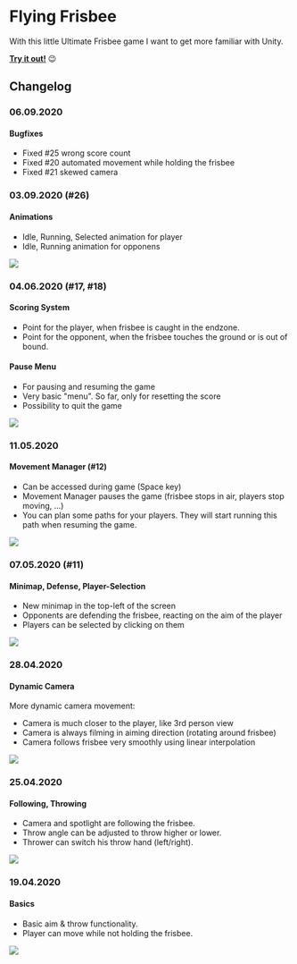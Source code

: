 # Flying Frisbee

With this little Ultimate Frisbee game I want to get more familiar with Unity.

**[Try it out!](https://thommynator.github.io/FlyingFrisbeeGame/)** 😉

## Changelog

### 06.09.2020
#### Bugfixes
* Fixed #25 wrong score count
* Fixed #20 automated movement while holding the frisbee
* Fixed #21 skewed camera

### 03.09.2020 (#26)
#### Animations
* Idle, Running, Selected animation for player
* Idle, Running animation for opponens

![](gifs/demo7.gif)

### 04.06.2020 (#17, #18)
#### Scoring System
* Point for the player, when frisbee is caught in the endzone.
* Point for the opponent, when the frisbee touches the ground or is out of bound.

#### Pause Menu
* For pausing and resuming the game
* Very basic "menu". So far, only for resetting the score
* Possibility to quit the game

![](gifs/demo6.gif)

### 11.05.2020
#### Movement Manager (#12)
* Can be accessed during game (Space key)
* Movement Manager pauses the game (frisbee stops in air, players stop moving, ...)
* You can plan some paths for your players. They will start running this path when resuming the game.

![](gifs/demo5.gif)

### 07.05.2020 (#11)
#### Minimap, Defense, Player-Selection
* New minimap in the top-left of the screen
* Opponents are defending the frisbee, reacting on the aim of the player
* Players can be selected by clicking on them

![](gifs/demo4.gif)

### 28.04.2020
#### Dynamic Camera
More dynamic camera movement:
* Camera is much closer to the player, like 3rd person view
* Camera is always filming in aiming direction (rotating around frisbee)
* Camera follows frisbee very smoothly using linear interpolation

![](gifs/demo3.gif)

### 25.04.2020
#### Following, Throwing
* Camera and spotlight are following the frisbee. 
* Throw angle can be adjusted to throw higher or lower.
* Thrower can switch his throw hand (left/right). 

![](gifs/demo2.gif)

### 19.04.2020
#### Basics
* Basic aim & throw functionality. 
* Player can move while not holding the frisbee.

![](gifs/demo1.gif)

